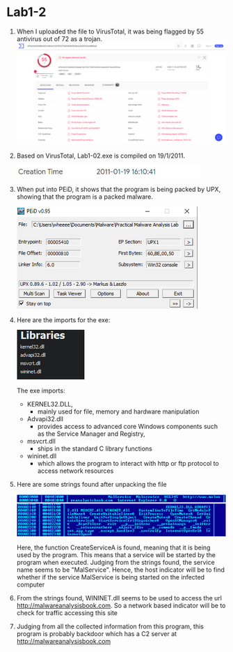 # Lab1-2

1. When I uploaded the file to VirusTotal, it was being flagged by 55 antivirus out of 72 as a trojan.
   <img src="img/virustotal.png" width=800>
2. Based on VirusTotal, Lab1-02.exe is compiled on 19/1/2011.
   
   <img src="img/time.png">

3. When put into PEiD, it shows that the program is being packed by UPX, showing that the program is a packed malware.
 
   <img src="img/peid.png">
4. Here are the imports for the exe:
   
   <img src="img/imports.png">
    
   The exe imports:
   * KERNEL32.DLL, 
     * mainly used for file, memory and hardware manipulation
   * Advapi32.dll 
     * provides access to advanced core Windows components such as the Service Manager and Registry, 
   * msvcrt.dll  
     * ships in the standard C library functions  
   * wininet.dll
     * which allows the program to interact with http or ftp protocol to access network resources

5. Here are some strings found after unpacking the file
   
   <img src="img/string.png">

   <img src="img/string1.png">

   Here, the function CreateServiceA is found, meaning that it is being used by the program. This means that a service will be started by the program when executed. Judging from the strings found, the service name seems to be "MalService". Hence, the host indicator will be to find whether if the service MalService is being started on the infected computer

6. From the strings found, WININET.dll seems to be used to access the url http://malwareanalysisbook.com. So a network based indicator will be to check for traffic accessing this site
7. Judging from all the collected information from this program, this program is probably backdoor which has a C2 server at http://malwareanalysisbook.com